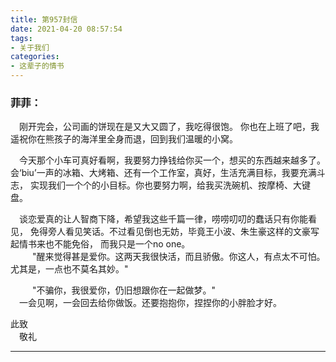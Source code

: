 ```yaml
---
title: 第957封信
date: 2021-04-20 08:57:54
tags: 
- 关于我们
categories: 
- 这辈子的情书
---
```



### 菲菲：

&ensp;&ensp;刚开完会，公司画的饼现在是又大又圆了，我吃得很饱。
你也在上班了吧，我遥祝你在熊孩子的海洋里全身而退，回到我们温暖的小窝。   

&ensp;&ensp;今天那个小车可真好看啊，我要努力挣钱给你买一个，想买的东西越来越多了。
会‘biu’一声的冰箱、大烤箱、还有一个工作室，真好，生活充满目标，我要充满斗志，
实现我们一个个的小目标。你也要努力啊，给我买洗碗机、按摩椅、大键盘。
<!--more-->   
&ensp;&ensp;谈恋爱真的让人智商下降，希望我这些千篇一律，唠唠叨叨的蠢话只有你能看见，
免得旁人看见笑话。不过看见倒也无妨，毕竟王小波、朱生豪这样的文豪写起情书来也不能免俗，
而我只是一个no one。  
&ensp;&ensp;&ensp;&ensp;&ensp;"醒来觉得甚是爱你。这两天我很快活，而且骄傲。你这人，有点太不可怕。尤其是，一点也不莫名其妙。"   

&ensp;&ensp;&ensp;&ensp;&ensp;"不骗你，我很爱你，仍旧想跟你在一起做梦。"    
&ensp;&ensp;一会见啊，一会回去给你做饭。还要抱抱你，捏捏你的小胖脸才好。

    
此致   
&ensp;&ensp;敬礼   
   
---    
      


